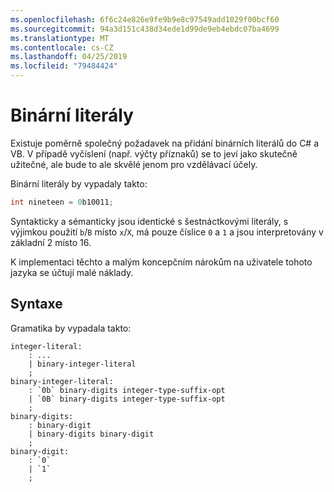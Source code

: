 ```yaml
---
ms.openlocfilehash: 6f6c24e826e9fe9b9e8c97549add1029f00bcf60
ms.sourcegitcommit: 94a3d151c438d34ede1d99de9eb4ebdc07ba4699
ms.translationtype: MT
ms.contentlocale: cs-CZ
ms.lasthandoff: 04/25/2019
ms.locfileid: "79484424"
---
```

# <a name="binary-literals"></a>Binární literály

Existuje poměrně společný požadavek na přidání binárních literálů do C# a VB. V případě vyčíslení (např. výčty příznaků) se to jeví jako skutečně užitečné, ale bude to ale skvělé jenom pro vzdělávací účely.

Binární literály by vypadaly takto:

```csharp
int nineteen = 0b10011;
```

Syntakticky a sémanticky jsou identické s šestnáctkovými literály, s výjimkou použití `b`/`B` místo `x`/`X`, má pouze číslice `0` a `1` a jsou interpretovány v základní 2 místo 16.

K implementaci těchto a malým koncepčním nárokům na uživatele tohoto jazyka se účtují malé náklady.

## <a name="syntax"></a>Syntaxe

Gramatika by vypadala takto:

```antlr
integer-literal:
    : ...
    | binary-integer-literal
    ;
binary-integer-literal:
    : `0b` binary-digits integer-type-suffix-opt
    | `0B` binary-digits integer-type-suffix-opt
    ;
binary-digits:
    : binary-digit
    | binary-digits binary-digit
    ;
binary-digit:
    : `0`
    | `1`
    ;
```
